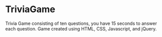 # TriviaGame
Trivia Game consisting of ten questions, you have 15 seconds to answer each question. Game created using HTML, CSS, Javascript, and jQuery.

